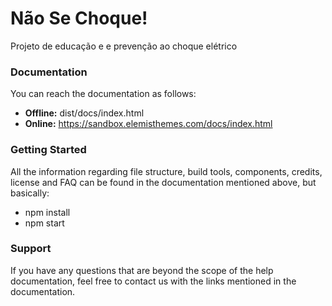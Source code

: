 # Não Se Choque!
Projeto de educação e e prevenção ao choque elétrico 

### Documentation
You can reach the documentation as follows:
- **Offline:** dist/docs/index.html
- **Online:** https://sandbox.elemisthemes.com/docs/index.html

### Getting Started
All the information regarding file structure, build tools, components, credits, license and FAQ can be found in the documentation mentioned above, but basically:
- npm install
- npm start

### Support
If you have any questions that are beyond the scope of the help documentation, feel free to contact us with the links mentioned in the documentation.
